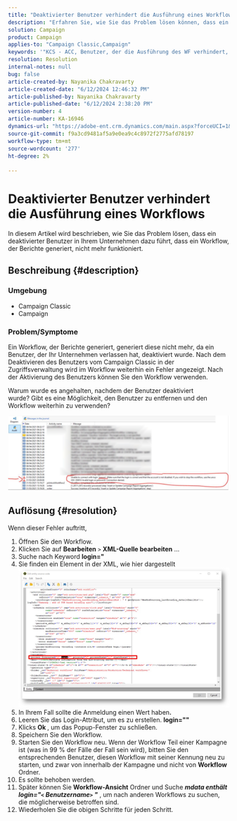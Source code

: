 ```yaml
---
title: "Deaktivierter Benutzer verhindert die Ausführung eines Workflows"
description: "Erfahren Sie, wie Sie das Problem lösen können, dass ein deaktivierter Benutzer in Ihrem Unternehmen dazu führt, dass ein Workflow, der Berichte generiert, nicht mehr funktioniert."
solution: Campaign
product: Campaign
applies-to: "Campaign Classic,Campaign"
keywords: '"KCS - ACC, Benutzer, der die Ausführung des WF verhindert, Campaign Classic'
resolution: Resolution
internal-notes: null
bug: false
article-created-by: Nayanika Chakravarty
article-created-date: "6/12/2024 12:46:32 PM"
article-published-by: Nayanika Chakravarty
article-published-date: "6/12/2024 2:38:20 PM"
version-number: 4
article-number: KA-16946
dynamics-url: "https://adobe-ent.crm.dynamics.com/main.aspx?forceUCI=1&pagetype=entityrecord&etn=knowledgearticle&id=9d16e0c7-b928-ef11-840b-6045bd0065b6"
source-git-commit: f9a3cd9481af5a9e0ea9c4c8972f2775afd78197
workflow-type: tm+mt
source-wordcount: '277'
ht-degree: 2%

---
```


# Deaktivierter Benutzer verhindert die Ausführung eines Workflows


In diesem Artikel wird beschrieben, wie Sie das Problem lösen, dass ein deaktivierter Benutzer in Ihrem Unternehmen dazu führt, dass ein Workflow, der Berichte generiert, nicht mehr funktioniert.

## Beschreibung {#description}


### Umgebung

- Campaign Classic
- Campaign


### Problem/Symptome

Ein Workflow, der Berichte generiert, generiert diese nicht mehr, da ein Benutzer, der Ihr Unternehmen verlassen hat, deaktiviert wurde. Nach dem Deaktivieren des Benutzers vom Campaign Classic in der Zugriffsverwaltung wird im Workflow weiterhin ein Fehler angezeigt. Nach der Aktivierung des Benutzers können Sie den Workflow verwenden.

Warum wurde es angehalten, nachdem der Benutzer deaktiviert wurde? Gibt es eine Möglichkeit, den Benutzer zu entfernen und den Workflow weiterhin zu verwenden?

![](assets/178d95b7-4dd0-ec11-a7b5-00224809c556.png)


## Auflösung {#resolution}


Wenn dieser Fehler auftritt,

1. Öffnen Sie den Workflow.
2. Klicken Sie auf <b>Bearbeiten</b> `>`  <b>XML-Quelle bearbeiten</b> ...
3. Suche nach Keyword <b>login=&quot;</b>
4. Sie finden ein Element in der XML, wie hier dargestellt![](assets/dee6636f-799e-eb11-b1ac-000d3a368466.png)
5. In Ihrem Fall sollte die Anmeldung einen Wert haben<b>.</b>
6. Leeren Sie das Login-Attribut, um es zu erstellen. <b>login=&quot;&quot;</b>
7. Klicks <b>Ok </b>, um das Popup-Fenster zu schließen.
8. Speichern Sie den Workflow.
9. Starten Sie den Workflow neu. Wenn der Workflow Teil einer Kampagne ist (was in 99 % der Fälle der Fall sein wird), bitten Sie den entsprechenden Benutzer, diesen Workflow mit seiner Kennung neu zu starten, und zwar von innerhalb der Kampagne und nicht von <b>Workflow</b> Ordner.
10. Es sollte behoben werden.
11. Später können Sie <b>Workflow-Ansicht</b> Ordner und Suche <b>*mdata enthält login=&quot;`<` Benutzername`>` &quot;</b>* , um nach anderen Workflows zu suchen, die möglicherweise betroffen sind.
12. Wiederholen Sie die obigen Schritte für jeden Schritt.

